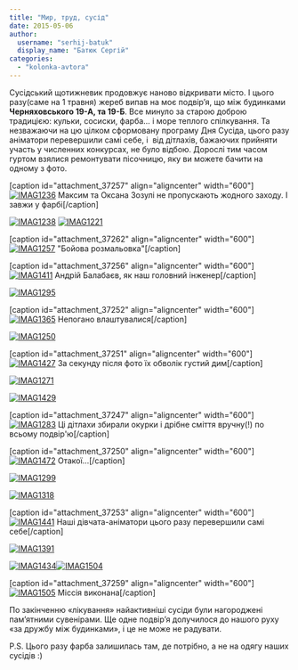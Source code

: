 ```yaml
---
title: "Мир, труд, сусід"
date: 2015-05-06
author: 
  username: "serhij-batuk"
  display_name: "Батюк Сергій"
categories: 
  - "kolonka-avtora"
---
```


Сусідський щотижневик продовжує наново відкривати місто. І цього разу(саме на 1 травня) жереб випав на моє подвір’я, що між будинками **Черняховського 19-А, та 19-Б**. Все минуло за старою доброю традицією: кульки, сосиски, фарба… і море теплого спілкування. Та  незважаючи на цю цілком сформовану програму Дня Сусіда, цього разу аніматори перевершили самі себе, і  від дітлахів, бажаючих прийняти участь у численних конкурсах, не було відбою. Дорослі тим часом гуртом взялися ремонтувати пісочницю, яку ви можете бачити на одному з фото.

\[caption id="attachment\_37257" align="aligncenter" width="600"\][![IMAG1236](https://mpz.brovary.org/wp-content/uploads/2015/05/IMAG1236.jpg)](https://mpz.brovary.org/wp-content/uploads/2015/05/IMAG1236.jpg) Максим та Оксана Зозулі не пропускають жодного заходу. І завжи у фарбі\[/caption\]

[![IMAG1238](https://mpz.brovary.org/wp-content/uploads/2015/05/IMAG1238.jpg)](https://mpz.brovary.org/wp-content/uploads/2015/05/IMAG1238.jpg) [](https://mpz.brovary.org/wp-content/uploads/2015/05/IMAG1236.jpg)[![IMAG1221](https://mpz.brovary.org/wp-content/uploads/2015/05/IMAG1221.jpg)](https://mpz.brovary.org/wp-content/uploads/2015/05/IMAG1221.jpg)

\[caption id="attachment\_37262" align="aligncenter" width="600"\][![IMAG1257](https://mpz.brovary.org/wp-content/uploads/2015/05/IMAG1257.jpg)](https://mpz.brovary.org/wp-content/uploads/2015/05/IMAG1257.jpg) "Бойова розмальовка"\[/caption\]

\[caption id="attachment\_37256" align="aligncenter" width="600"\][![IMAG1411](https://mpz.brovary.org/wp-content/uploads/2015/05/IMAG1411.jpg)](https://mpz.brovary.org/wp-content/uploads/2015/05/IMAG1411.jpg) Андрій Балабаєв, як наш головний інженер\[/caption\]

[![IMAG1295](https://mpz.brovary.org/wp-content/uploads/2015/05/IMAG1295.jpg)](https://mpz.brovary.org/wp-content/uploads/2015/05/IMAG1295.jpg)[](https://mpz.brovary.org/wp-content/uploads/2015/05/IMAG1236.jpg)

\[caption id="attachment\_37252" align="aligncenter" width="600"\][![IMAG1365](https://mpz.brovary.org/wp-content/uploads/2015/05/IMAG1365.jpg)](https://mpz.brovary.org/wp-content/uploads/2015/05/IMAG1365.jpg) Непогано влаштувалися\[/caption\]

[![IMAG1250](https://mpz.brovary.org/wp-content/uploads/2015/05/IMAG1250.jpg)](https://mpz.brovary.org/wp-content/uploads/2015/05/IMAG1250.jpg)

\[caption id="attachment\_37251" align="aligncenter" width="600"\][![IMAG1427](https://mpz.brovary.org/wp-content/uploads/2015/05/IMAG1427.jpg)](https://mpz.brovary.org/wp-content/uploads/2015/05/IMAG1427.jpg) За секунду після фото їх обволік густий дим\[/caption\]

[![IMAG1271](https://mpz.brovary.org/wp-content/uploads/2015/05/IMAG1271.jpg)](https://mpz.brovary.org/wp-content/uploads/2015/05/IMAG1271.jpg)

[![IMAG1429](https://mpz.brovary.org/wp-content/uploads/2015/05/IMAG1429.jpg)](https://mpz.brovary.org/wp-content/uploads/2015/05/IMAG1429.jpg)

\[caption id="attachment\_37247" align="aligncenter" width="600"\][![IMAG1283](https://mpz.brovary.org/wp-content/uploads/2015/05/IMAG1283.jpg)](https://mpz.brovary.org/wp-content/uploads/2015/05/IMAG1283.jpg) Ці дітлахи збирали окурки і дрібне сміття вручну(!) по всьому подвір'ю\[/caption\]

\[caption id="attachment\_37250" align="aligncenter" width="600"\][![IMAG1472](https://mpz.brovary.org/wp-content/uploads/2015/05/IMAG1472.jpg)](https://mpz.brovary.org/wp-content/uploads/2015/05/IMAG1472.jpg) Отакої...\[/caption\]

[![IMAG1299](https://mpz.brovary.org/wp-content/uploads/2015/05/IMAG1299.jpg)](https://mpz.brovary.org/wp-content/uploads/2015/05/IMAG1299.jpg)

[![IMAG1318](https://mpz.brovary.org/wp-content/uploads/2015/05/IMAG1318.jpg)](https://mpz.brovary.org/wp-content/uploads/2015/05/IMAG1318.jpg)

\[caption id="attachment\_37253" align="aligncenter" width="600"\][![IMAG1441](https://mpz.brovary.org/wp-content/uploads/2015/05/IMAG1441.jpg)](https://mpz.brovary.org/wp-content/uploads/2015/05/IMAG1441.jpg) Наші дівчата-аніматори цього разу перевершили самі себе\[/caption\]

[![IMAG1391](https://mpz.brovary.org/wp-content/uploads/2015/05/IMAG1391.jpg)](https://mpz.brovary.org/wp-content/uploads/2015/05/IMAG1391.jpg)

 [![IMAG1434](https://mpz.brovary.org/wp-content/uploads/2015/05/IMAG1434.jpg)](https://mpz.brovary.org/wp-content/uploads/2015/05/IMAG1434.jpg)[![IMAG1504](https://mpz.brovary.org/wp-content/uploads/2015/05/IMAG1504.jpg)](https://mpz.brovary.org/wp-content/uploads/2015/05/IMAG1504.jpg)

\[caption id="attachment\_37259" align="aligncenter" width="600"\][![IMAG1505](https://mpz.brovary.org/wp-content/uploads/2015/05/IMAG1505.jpg)](https://mpz.brovary.org/wp-content/uploads/2015/05/IMAG1505.jpg) Міссія виконана\[/caption\]

По закінченню «лікування» найактивніші сусіди були нагороджені пам’ятними сувенірами. Ще одне подвір’я долучилося до нашого руху «за дружбу між будинками», і це не може не радувати.

P.S. Цього разу фарба залишилась там, де потрібно, а не на одягу наших сусідів :)
